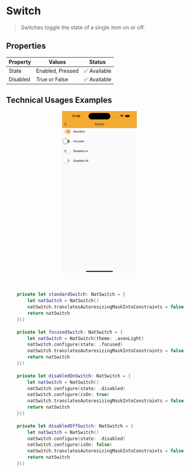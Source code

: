 # Switch

> Switches toggle the state of a single item on or off.

## Properties

| Property           | Values                         | Status            |
| --------------     | -------------------------      | ----------------- |
| State             | Enabled, Pressed                          | ✅  Available     |
| Disabled          | True or False   | ✅  Available     |


## Technical Usages Examples

<p align="center">
  <img alt="1" src="./images/switch.png" width="40%"> 
</p>

<br>

```swift
    private let standardSwitch: NatSwitch = {
        let natSwitch = NatSwitch()
        natSwitch.translatesAutoresizingMaskIntoConstraints = false
        return natSwitch
    }()

    private let focusedSwitch: NatSwitch = {
        let natSwitch = NatSwitch(theme: .avonLight)
        natSwitch.configure(state: .focused)
        natSwitch.translatesAutoresizingMaskIntoConstraints = false
        return natSwitch
    }()

    private let disabledOnSwitch: NatSwitch = {
        let natSwitch = NatSwitch()
        natSwitch.configure(state: .disabled)
        natSwitch.configure(isOn: true)
        natSwitch.translatesAutoresizingMaskIntoConstraints = false
        return natSwitch
    }()

    private let disabledOffSwitch: NatSwitch = {
        let natSwitch = NatSwitch()
        natSwitch.configure(state: .disabled)
        natSwitch.configure(isOn: false)
        natSwitch.translatesAutoresizingMaskIntoConstraints = false
        return natSwitch
    }()
```
